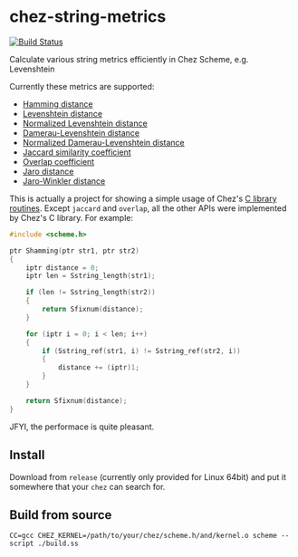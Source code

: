 # chez-string-metrics
[![Build Status](https://travis-ci.com/macdavid313/chez-string-metrics.svg?token=XxU4s79HyxyMEs7ogNps&branch=master)](https://travis-ci.com/macdavid313/chez-string-metrics)

Calculate various string metrics efficiently in Chez Scheme, e.g. Levenshtein

Currently these metrics are supported:

* [Hamming distance](http://en.wikipedia.org/wiki/Hamming_distance)
* [Levenshtein distance](http://en.wikipedia.org/wiki/Levenshtein_distance)
* [Normalized Levenshtein distance](http://en.wikipedia.org/wiki/Levenshtein_distance)
* [Damerau-Levenshtein distance](http://en.wikipedia.org/wiki/Damerau%E2%80%93Levenshtein_distance)
* [Normalized Damerau-Levenshtein distance](http://en.wikipedia.org/wiki/Damerau%E2%80%93Levenshtein_distance)
* [Jaccard similarity coefficient](http://en.wikipedia.org/wiki/Jaccard_index)
* [Overlap coefficient](http://en.wikipedia.org/wiki/Overlap_coefficient)
* [Jaro distance](http://en.wikipedia.org/wiki/Jaro%E2%80%93Winkler_distance)
* [Jaro-Winkler distance](http://en.wikipedia.org/wiki/Jaro%E2%80%93Winkler_distance)

This is actually a project for showing a simple usage of Chez's [C library routines](https://cisco.github.io/ChezScheme/csug9.5/foreign.html#./foreign:h8). Except `jaccard` and `overlap`, all the other APIs were implemented by Chez's C library. For example:

```c
#include <scheme.h>

ptr Shamming(ptr str1, ptr str2)
{
    iptr distance = 0;
    iptr len = Sstring_length(str1);

    if (len != Sstring_length(str2))
    {
        return Sfixnum(distance);
    }

    for (iptr i = 0; i < len; i++)
    {
        if (Sstring_ref(str1, i) != Sstring_ref(str2, i))
        {
            distance += (iptr)1;
        }
    }

    return Sfixnum(distance);
}
```

JFYI, the performace is quite pleasant.

## Install

Download from `release` (currently only provided for Linux 64bit) and put it somewhere that your `chez` can search for.

## Build from source

```shell
CC=gcc CHEZ_KERNEL=/path/to/your/chez/scheme.h/and/kernel.o scheme --script ./build.ss
```

